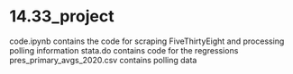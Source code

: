 # 14.33_project
code.ipynb contains the code for scraping FiveThirtyEight and processing polling information
stata.do contains code for the regressions
pres_primary_avgs_2020.csv contains polling data
